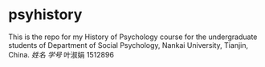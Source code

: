 # psyhistory

This is the repo for my History of Psychology course for the undergraduate students of Department of Social Psychology, Nankai University, Tianjin, China.
*姓名* *学号*
叶淑娟 1512896
